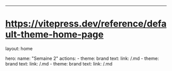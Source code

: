 ---
# https://vitepress.dev/reference/default-theme-home-page
layout: home

hero:
  name: "Semaine 2"
  actions:
    - theme: brand
      text: <nom1>
      link: /<nom1>.md
    - theme: brand
      text: <nom2>
      link: /<nom2>.md
    - theme: brand
      text: <nom3>
      link: /<nom3>.md

